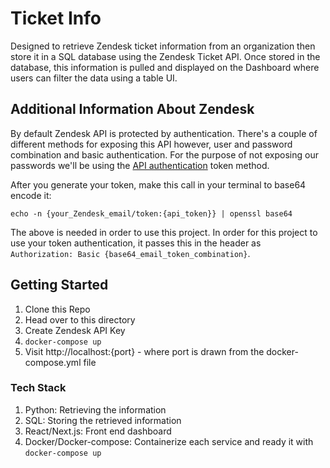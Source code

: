 # Ticket Info

Designed to retrieve Zendesk ticket information from an organization then store it in a SQL database using the Zendesk Ticket API. Once stored in the database, this information is pulled and displayed on the Dashboard where users can filter the data using a table UI.

## Additional Information About Zendesk

By default Zendesk API is protected by authentication. There's a couple of different methods for exposing this API however, user and password combination and basic authentication. For the purpose of not exposing our passwords we'll be using the [API authentication](https://support.zendesk.com/hc/en-us/articles/4408889192858-Generating-a-new-API-token) token method.

After you generate your token, make this call in your terminal to base64 encode it:

```
echo -n {your_Zendesk_email/token:{api_token}} | openssl base64
```

The above is needed in order to use this project. In order for this project to use your token authentication, it passes this in the header as `Authorization: Basic {base64_email_token_combination}`.


## Getting Started

1. Clone this Repo
2. Head over to this directory
3. Create Zendesk API Key
4. `docker-compose up`
5. Visit http://localhost:{port} - where port is drawn from the docker-compose.yml file

### Tech Stack

1. Python: Retrieving the information
2. SQL: Storing the retrieved information
3. React/Next.js: Front end dashboard
4. Docker/Docker-compose: Containerize each service and ready it with `docker-compose up`